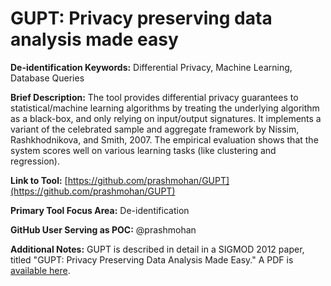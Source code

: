 # GUPT: Privacy preserving data analysis made easy

**De-identification Keywords:** Differential Privacy, Machine
  Learning, Database Queries

**Brief Description:** The tool provides differential privacy
guarantees to statistical/machine learning algorithms by treating the
underlying algorithm as a black-box, and only relying on input/output
signatures. It implements a variant of the celebrated sample and
aggregate framework by Nissim, Rashkhodnikova, and Smith, 2007. The
empirical evaluation shows that the system scores well on various
learning tasks (like clustering and regression).

**Link to Tool:** [https://github.com/prashmohan/GUPT](https://github.com/prashmohan/GUPT)

**Primary Tool Focus Area:** De-identification 

**GitHub User Serving as POC:** @prashmohan

**Additional Notes:** GUPT is described in detail in a SIGMOD 2012
  paper, titled "GUPT: Privacy Preserving Data Analysis Made Easy." A
  PDF is [available
  here](https://www.cs.umd.edu/~elaine/docs/gupt.pdf).